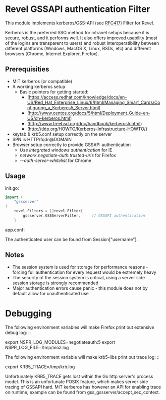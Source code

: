 Revel GSSAPI authentication Filter
==================================

This module implements kerberos/GSS-API (see [RFC417](http://tools.ietf.org/html/rfc4178)) Filter for Revel.

Kerberos is the preferred SSO method for intranet setups because it is secure, robust, and it performs well. It also offers improved usability (most of the logins are transparent to users) and robust interoperatibility between different platforms (Windows, MacOS X, Linux, BSDs, etc) and different browsers (Chrome, Internet Explorer, Firefox).

Prerequisities
--------------

* MIT kerberos (or compatible)
* A working kerberos setup
  * Basic pointers for getting started:
    * (https://access.redhat.com/knowledge/docs/en-US/Red_Hat_Enterprise_Linux/6/html/Managing_Smart_Cards/Configuring_a_Kerberos5_Server.html)
    * (http://www.centos.org/docs/5/html/Deployment_Guide-en-US/ch-kerberos.html)
    * (http://www.freebsd.org/doc/handbook/kerberos5.html)
    * (http://tldp.org/HOWTO/Kerberos-Infrastructure-HOWTO/)
* keytab & krb5.conf setup correctly on the server
* SPN is HTTP/fqdn@DOMAIN
* Browser setup correctly to provide GSSAPI authentication
  * *Use integrated windows authentication* for IE
  * *network.negotiate-auth.trusted-uris* for Firefox
  * *--auth-server-whitelist* for Chrome

Usage
-----

init.go:

```go
import (
    "gssserver"
)
    revel.Filters = []revel.Filter{
        gssserver.GSSServerFilter,     // GSSAPI authentication
    }
```
app.conf:

The authenticated user can be found from Session["username"]. 

Notes
-----

* The session system is used for storage for performance reasons - forcing full authentication for every request would be extremely heavy
* The security of the session system is critical, using a server side session storage is strongly recommended
* Major authentication errors cause panic - this module does not by default allow for unauthenticated use

Debugging
=========

The following environment variables will make Firefox print out extensive debug log: ::

 export NSPR_LOG_MODULES=negotiateauth:5
 export NSPR_LOG_FILE=/tmp/moz.log

The following environment variable will make krb5-libs print out trace log: ::

 export KRB5_TRACE=/tmp/krb.log

Unfortunately KRB5_TRACE gets lost within the Go http server's process model. This is an unfortunate POSIX feature, which makes server side tracing of GSSAPI hard. MIT kerberos has however an API for enabling trace on runtime, example can be found from gss_gssserver/accept_sec_context.
